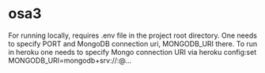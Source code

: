 # osa3

For running locally, requires .env file in the project root directory. One needs to specify PORT and MongoDB connection uri, MONGODB_URI there. To run in heroku one needs to specify Mongo connection URI via heroku config:set MONGODB_URI=mongodb+srv://<username>:<password>@...
